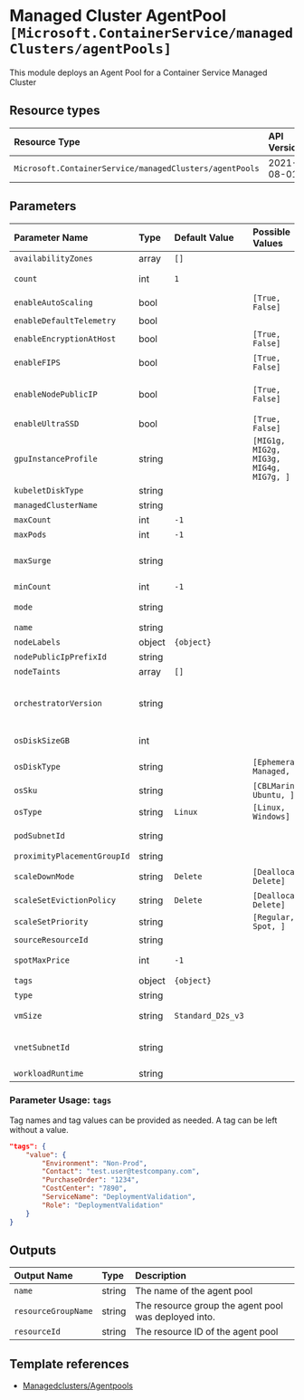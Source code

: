 # Managed Cluster AgentPool `[Microsoft.ContainerService/managedClusters/agentPools]`

This module deploys an Agent Pool for a Container Service Managed Cluster

## Resource types

| Resource Type | API Version |
| :-- | :-- |
| `Microsoft.ContainerService/managedClusters/agentPools` | 2021-08-01 |

## Parameters

| Parameter Name | Type | Default Value | Possible Values | Description |
| :-- | :-- | :-- | :-- | :-- |
| `availabilityZones` | array | `[]` |  | Optional. The list of Availability zones to use for nodes. This can only be specified if the AgentPoolType property is "VirtualMachineScaleSets".	 |
| `count` | int | `1` |  | Optional. Desired Number of agents (VMs) specified to host docker containers. Allowed values must be in the range of 0 to 1000 (inclusive) for user pools and in the range of 1 to 1000 (inclusive) for system pools. The default value is 1. |
| `enableAutoScaling` | bool |  | `[True, False]` | Optional. Whether to enable auto-scaler |
| `enableDefaultTelemetry` | bool |  |  | Optional. Enable telemetry via the Customer Usage Attribution ID (GUID). |
| `enableEncryptionAtHost` | bool |  | `[True, False]` | Optional. This is only supported on certain VM sizes and in certain Azure regions. For more information, see: /azure/aks/enable-host-encryption	 |
| `enableFIPS` | bool |  | `[True, False]` | Optional. See Add a FIPS-enabled node pool (https://docs.microsoft.com/en-us/azure/aks/use-multiple-node-pools#add-a-fips-enabled-node-pool-preview) for more details. |
| `enableNodePublicIP` | bool |  | `[True, False]` | Optional. Some scenarios may require nodes in a node pool to receive their own dedicated public IP addresses. A common scenario is for gaming workloads, where a console needs to make a direct connection to a cloud virtual machine to minimize hops. For more information see assigning a public IP per node (https://docs.microsoft.com/en-us/azure/aks/use-multiple-node-pools#assign-a-public-ip-per-node-for-your-node-pools). The default is false. |
| `enableUltraSSD` | bool |  | `[True, False]` | Optional. Whether to enable UltraSSD |
| `gpuInstanceProfile` | string |  | `[MIG1g, MIG2g, MIG3g, MIG4g, MIG7g, ]` | Optional. GPUInstanceProfile to be used to specify GPU MIG instance profile for supported GPU VM SKU. |
| `kubeletDiskType` | string |  |  | Optional. Determines the placement of emptyDir volumes, container runtime data root, and Kubelet ephemeral storage. |
| `managedClusterName` | string |  |  | Required. Name of the managed cluster |
| `maxCount` | int | `-1` |  | Optional. The maximum number of nodes for auto-scaling |
| `maxPods` | int | `-1` |  | Optional. The maximum number of pods that can run on a node. |
| `maxSurge` | string |  |  | Optional. This can either be set to an integer (e.g. "5") or a percentage (e.g. "50%"). If a percentage is specified, it is the percentage of the total agent pool size at the time of the upgrade. For percentages, fractional nodes are rounded up. If not specified, the default is 1. For more information, including best practices, see: /azure/aks/upgrade-cluster#customize-node-surge-upgrade |
| `minCount` | int | `-1` |  | Optional. The minimum number of nodes for auto-scaling |
| `mode` | string |  |  | Optional. A cluster must have at least one "System" Agent Pool at all times. For additional information on agent pool restrictions and best practices, see: /azure/aks/use-system-pools |
| `name` | string |  |  | Required. Name of the agent pool |
| `nodeLabels` | object | `{object}` |  | Optional. The node labels to be persisted across all nodes in agent pool. |
| `nodePublicIpPrefixId` | string |  |  | Optional. ResourceId of the node PublicIPPrefix |
| `nodeTaints` | array | `[]` |  | Optional. The taints added to new nodes during node pool create and scale. For example, key=value:NoSchedule.	 |
| `orchestratorVersion` | string |  |  | Optional. As a best practice, you should upgrade all node pools in an AKS cluster to the same Kubernetes version. The node pool version must have the same major version as the control plane. The node pool minor version must be within two minor versions of the control plane version. The node pool version cannot be greater than the control plane version. For more information see upgrading a node pool (https://docs.microsoft.com/en-us/azure/aks/use-multiple-node-pools#upgrade-a-node-pool). |
| `osDiskSizeGB` | int |  |  | Optional. OS Disk Size in GB to be used to specify the disk size for every machine in the master/agent pool. If you specify 0, it will apply the default osDisk size according to the vmSize specified. |
| `osDiskType` | string |  | `[Ephemeral, Managed, ]` | Optional. The default is "Ephemeral" if the VM supports it and has a cache disk larger than the requested OSDiskSizeGB. Otherwise, defaults to "Managed". May not be changed after creation. For more information see Ephemeral OS (https://docs.microsoft.com/en-us/azure/aks/cluster-configuration#ephemeral-os). |
| `osSku` | string |  | `[CBLMariner, Ubuntu, ]` | Optional. Specifies an OS SKU. This value must not be specified if OSType is Windows. |
| `osType` | string | `Linux` | `[Linux, Windows]` | Optional. The operating system type. The default is Linux. |
| `podSubnetId` | string |  |  | Optional. Subnet ID for the pod IPs. If omitted, pod IPs are statically assigned on the node subnet (see vnetSubnetID for more details). This is of the form: /subscriptions/{subscriptionId}/resourceGroups/{resourceGroupName}/providers/Microsoft.Network/virtualNetworks/{virtualNetworkName}/subnets/{subnetName}	 |
| `proximityPlacementGroupId` | string |  |  | Optional. The ID for the Proximity Placement Group. |
| `scaleDownMode` | string | `Delete` | `[Deallocate, Delete]` | Optional. Describes how VMs are added to or removed from Agent Pools. See billing states (https://docs.microsoft.com/en-us/azure/virtual-machines/states-billing). |
| `scaleSetEvictionPolicy` | string | `Delete` | `[Deallocate, Delete]` | Optional. The eviction policy specifies what to do with the VM when it is evicted. The default is Delete. For more information about eviction see spot VMs	 |
| `scaleSetPriority` | string |  | `[Regular, Spot, ]` | Optional. The Virtual Machine Scale Set priority. |
| `sourceResourceId` | string |  |  | Optional. This is the ARM ID of the source object to be used to create the target object. |
| `spotMaxPrice` | int | `-1` |  | Optional. Possible values are any decimal value greater than zero or -1 which indicates the willingness to pay any on-demand price. For more details on spot pricing, see spot VMs pricing (https://docs.microsoft.com/en-us/azure/virtual-machines/spot-vms#pricing) |
| `tags` | object | `{object}` |  | Optional. Tags of the resource. |
| `type` | string |  |  | Optional. The type of Agent Pool. |
| `vmSize` | string | `Standard_D2s_v3` |  | Optional. VM size. VM size availability varies by region. If a node contains insufficient compute resources (memory, cpu, etc) pods might fail to run correctly. For more details on restricted VM sizes, see: /azure/aks/quotas-skus-regions |
| `vnetSubnetId` | string |  |  | Optional. Node Subnet ID. If this is not specified, a VNET and subnet will be generated and used. If no podSubnetID is specified, this applies to nodes and pods, otherwise it applies to just nodes. This is of the form: /subscriptions/{subscriptionId}/resourceGroups/{resourceGroupName}/providers/Microsoft.Network/virtualNetworks/{virtualNetworkName}/subnets/{subnetName}	 |
| `workloadRuntime` | string |  |  | Optional. Determines the type of workload a node can run. |

### Parameter Usage: `tags`

Tag names and tag values can be provided as needed. A tag can be left without a value.

```json
"tags": {
    "value": {
        "Environment": "Non-Prod",
        "Contact": "test.user@testcompany.com",
        "PurchaseOrder": "1234",
        "CostCenter": "7890",
        "ServiceName": "DeploymentValidation",
        "Role": "DeploymentValidation"
    }
}
```

## Outputs

| Output Name | Type | Description |
| :-- | :-- | :-- |
| `name` | string | The name of the agent pool |
| `resourceGroupName` | string | The resource group the agent pool was deployed into. |
| `resourceId` | string | The resource ID of the agent pool |

## Template references

- [Managedclusters/Agentpools](https://docs.microsoft.com/en-us/azure/templates/Microsoft.ContainerService/2021-08-01/managedClusters/agentPools)
